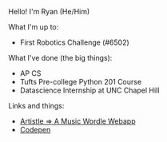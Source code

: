 Hello!
I'm Ryan (He/Him)

What I'm up to:
- First Robotics Challenge (#6502)

What I've done (the big things):
- AP CS
- Tufts Pre-college Python 201 Course
- Datascience Internship at UNC Chapel Hill

Links and things:
- [Artistle => A Music Wordle Webapp](https://ryfi.pythonanywhere.com/single-player)
- [Codepen](https://codepen.io/Ryan-Bauroth)
